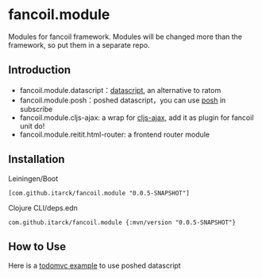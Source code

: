 # fancoil.module

Modules for fancoil framework. Modules will be changed more than the framework, so put them in a separate repo.

## Introduction

- fancoil.module.datascript：[datascript],  an alternative to ratom
- fancoil.module.posh：poshed datascript，you can use [posh] in subscribe
- fancoil.module.cljs-ajax: a wrap for [cljs-ajax], add it as plugin for fancoil unit do!
- fancoil.module.reitit.html-router: a frontend router module

[posh]:https://github.com/denistakeda/posh
[datascript]:https://github.com/tonsky/datascript
[cljs-ajax]:https://github.com/JulianBirch/cljs-ajax

## Installation

Leiningen/Boot

    [com.github.itarck/fancoil.module "0.0.5-SNAPSHOT"]

Clojure CLI/deps.edn

    com.github.itarck/fancoil.module {:mvn/version "0.0.5-SNAPSHOT"}


## How to Use

Here is a [todomvc example] to use poshed datascript

[todomvc example]:https://github.com/itarck/fancoil-example/tree/main/todomvc-datascript
